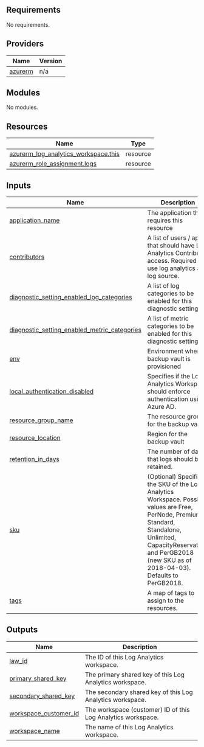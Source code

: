 ## Requirements

No requirements.

## Providers

| Name | Version |
|------|---------|
| <a name="provider_azurerm"></a> [azurerm](#provider\_azurerm) | n/a |

## Modules

No modules.

## Resources

| Name | Type |
|------|------|
| [azurerm_log_analytics_workspace.this](https://registry.terraform.io/providers/hashicorp/azurerm/latest/docs/resources/log_analytics_workspace) | resource |
| [azurerm_role_assignment.logs](https://registry.terraform.io/providers/hashicorp/azurerm/latest/docs/resources/role_assignment) | resource |

## Inputs

| Name | Description | Type | Default | Required |
|------|-------------|------|---------|:--------:|
| <a name="input_application_name"></a> [application\_name](#input\_application\_name) | The application that requires this resource | `string` | `""` | no |
| <a name="input_contributors"></a> [contributors](#input\_contributors) | A list of users / apps that should have Log Analytics Contributer access. Required to use log analytics as log source. | `list(string)` | `[]` | no |
| <a name="input_diagnostic_setting_enabled_log_categories"></a> [diagnostic\_setting\_enabled\_log\_categories](#input\_diagnostic\_setting\_enabled\_log\_categories) | A list of log categories to be enabled for this diagnostic setting. | `list(string)` | <pre>[<br>  "Audit"<br>]</pre> | no |
| <a name="input_diagnostic_setting_enabled_metric_categories"></a> [diagnostic\_setting\_enabled\_metric\_categories](#input\_diagnostic\_setting\_enabled\_metric\_categories) | A list of metric categories to be enabled for this diagnostic setting. | `list(string)` | `[]` | no |
| <a name="input_env"></a> [env](#input\_env) | Environment where backup vault is provisioned | `string` | `"dev"` | no |
| <a name="input_local_authentication_disabled"></a> [local\_authentication\_disabled](#input\_local\_authentication\_disabled) | Specifies if the Log Analytics Workspace should enforce authentication using Azure AD. | `bool` | `true` | no |
| <a name="input_resource_group_name"></a> [resource\_group\_name](#input\_resource\_group\_name) | The resource group for the backup vault | `string` | n/a | yes |
| <a name="input_resource_location"></a> [resource\_location](#input\_resource\_location) | Region for the backup vault | `string` | `"uaenorth"` | no |
| <a name="input_retention_in_days"></a> [retention\_in\_days](#input\_retention\_in\_days) | The number of days that logs should be retained. | `number` | `90` | no |
| <a name="input_sku"></a> [sku](#input\_sku) | (Optional) Specifies the SKU of the Log Analytics Workspace. Possible values are Free, PerNode, Premium, Standard, Standalone, Unlimited, CapacityReservation, and PerGB2018 (new SKU as of 2018-04-03). Defaults to PerGB2018. | `string` | `"PerGB2018"` | no |
| <a name="input_tags"></a> [tags](#input\_tags) | A map of tags to assign to the resources. | `map(string)` | `{}` | no |

## Outputs

| Name | Description |
|------|-------------|
| <a name="output_law_id"></a> [law\_id](#output\_law\_id) | The ID of this Log Analytics workspace. |
| <a name="output_primary_shared_key"></a> [primary\_shared\_key](#output\_primary\_shared\_key) | The primary shared key of this Log Analytics workspace. |
| <a name="output_secondary_shared_key"></a> [secondary\_shared\_key](#output\_secondary\_shared\_key) | The secondary shared key of this Log Analytics workspace. |
| <a name="output_workspace_customer_id"></a> [workspace\_customer\_id](#output\_workspace\_customer\_id) | The workspace (customer) ID of this Log Analytics workspace. |
| <a name="output_workspace_name"></a> [workspace\_name](#output\_workspace\_name) | The name of this Log Analytics workspace. |
